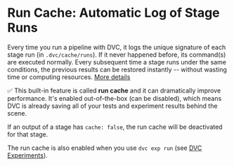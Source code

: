 # Run Cache: Automatic Log of Stage Runs

Every time you run a pipeline with DVC, it logs the unique signature of each
stage run (in `.dvc/cache/runs`). If it never happened before, its command(s)
are executed normally. Every subsequent time a <abbr>stage</abbr> runs under the
same conditions, the previous results can be restored instantly -- without
wasting time or computing resources.
[More details](/doc/user-guide/project-structure/internal-files#run-cache)

✅ This built-in feature is called **run cache** and it can dramatically improve
performance. It's enabled out-of-the-box (can be disabled), which means DVC is
already saving all of your tests and experiment results behind the scene.

<admon type="warning">

If an output of a stage has `cache: false`, the run cache will be deactivated
for that stage.

</admon>

The run cache is also enabled when you use `dvc exp run` (see
[DVC Experiments](/doc/user-guide/experiment-management)).
